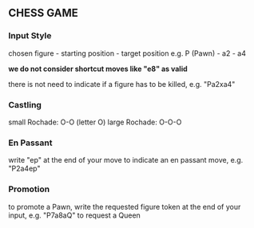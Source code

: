 ## CHESS GAME

### Input Style

chosen figure - starting position - target position
e.g. P (Pawn) - a2 - a4

**we do not consider shortcut moves like "e8" as valid**

there is not need to indicate if a figure has to be killed, e.g. "Pa2xa4"

### Castling

small Rochade: O-O (letter O)
large Rochade: O-O-O

### En Passant

write "ep" at the end of your move to indicate an en passant move, e.g. "P2a4ep"

### Promotion

to promote a Pawn, write the requested figure token at the end of your input, e.g. "P7a8aQ" to request a Queen
